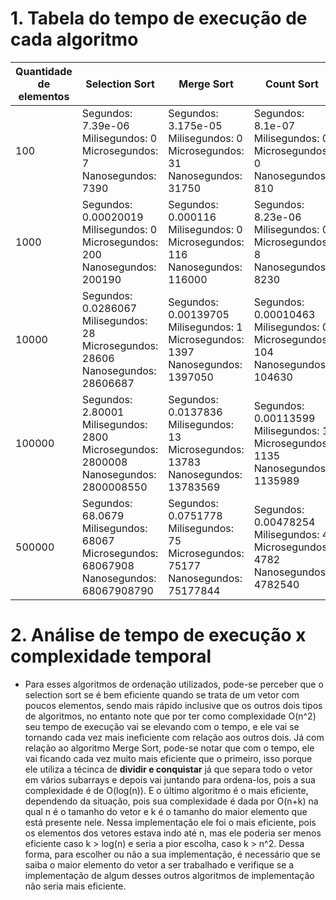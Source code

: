 # 1. Tabela do tempo de execução de cada algoritmo

| Quantidade de elementos | Selection Sort | Merge Sort | Count Sort |
|-------------------------|----------------|------------|------------|
|100| Segundos: 7.39e-06 <br>Milisegundos: 0 <br>Microsegundos: 7 <br>Nanosegundos: 7390 | Segundos: 3.175e-05 <br>Milisegundos: 0 <br>Microsegundos: 31 <br>Nanosegundos: 31750 | Segundos: 8.1e-07 <br>Milisegundos: 0 <br>Microsegundos: 0 <br>Nanosegundos: 810|
|1000| Segundos: 0.00020019 <br>Milisegundos: 0 <br>Microsegundos: 200 <br>Nanosegundos: 200190 | Segundos: 0.000116 <br>Milisegundos: 0 <br>Microsegundos: 116 <br>Nanosegundos: 116000 | Segundos: 8.23e-06 <br>Milisegundos: 0 <br>Microsegundos: 8 <br>Nanosegundos: 8230|
|10000| Segundos: 0.0286067 <br>Milisegundos: 28 <br>Microsegundos: 28606 <br>Nanosegundos: 28606687 | Segundos: 0.00139705 <br>Milisegundos: 1 <br>Microsegundos: 1397 <br>Nanosegundos: 1397050 | Segundos: 0.00010463 <br>Milisegundos: 0 <br>Microsegundos: 104 <br>Nanosegundos: 104630|
|100000| Segundos: 2.80001 <br>Milisegundos: 2800 <br>Microsegundos: 2800008 <br>Nanosegundos: 2800008550 | Segundos: 0.0137836 <br>Milisegundos: 13 <br>Microsegundos: 13783 <br>Nanosegundos: 13783569 | Segundos: 0.00113599 <br>Milisegundos: 1 <br>Microsegundos: 1135 <br>Nanosegundos: 1135989|
|500000| Segundos: 68.0679 <br>Milisegundos: 68067 <br>Microsegundos: 68067908 <br>Nanosegundos: 68067908790 | Segundos: 0.0751778 <br>Milisegundos: 75 <br>Microsegundos: 75177 <br>Nanosegundos: 75177844 | Segundos: 0.00478254 <br>Milisegundos: 4 <br>Microsegundos: 4782 <br>Nanosegundos: 4782540|

# 2. Análise de tempo de execução x complexidade temporal

- Para esses algoritmos de ordenação utilizados, pode-se perceber que o selection sort se é bem eficiente quando se trata de um vetor com poucos elementos, sendo mais rápido inclusive que os outros dois tipos de algoritmos, no entanto note que por ter como complexidade O(n^2) seu tempo de execução vai se elevando com o tempo, e ele vai se tornando cada vez mais ineficiente com relação aos outros dois. Já com relação ao algoritmo Merge Sort, pode-se notar que com o tempo, ele vai ficando cada vez muito mais eficiente que o primeiro, isso porque ele utiliza a técinca de **dividir e conquistar** já que separa todo o vetor em vários subarrays e depois vai juntando para ordena-los, pois a sua complexidade é de O(log(n)). E o último algoritmo é o mais eficiente, dependendo da situação, pois sua complexidade é dada por O(n+k) na qual n é o tamanho do vetor e k é o tamanho do maior elemento que está presente nele. Nessa implementação ele foi o mais eficiente, pois os elementos dos vetores estava indo até n, mas ele poderia ser menos eficiente caso k > log(n) e seria a pior escolha, caso k > n^2. Dessa forma, para escolher ou não a sua implementação, é necessário que se saiba o maior elemento do vetor a ser trabalhado e verifique se a implementação de algum desses outros algoritmos de implementação não seria mais eficiente.
